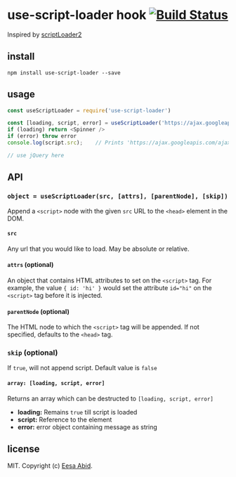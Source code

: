 # use-script-loader hook [![Build Status](https://travis-ci.org/essaji/useScriptLoader.svg?branch=master)](https://travis-ci.org/essaji/useScriptLoader)

Inspired by [scriptLoader2](https://github.com/feross/load-script2)
## install

```
npm install use-script-loader --save
```

## usage

```js
const useScriptLoader = require('use-script-loader')

const [loading, script, error] = useScriptLoader('https://ajax.googleapis.com/ajax/libs/jquery/x.x.x/jquery.min.js')
if (loading) return <Spinner />
if (error) throw error
console.log(script.src);    // Prints 'https://ajax.googleapis.com/ajax/libs/jquery/x.x.x/jquery.min.js'

// use jQuery here
```

## API

### `object = useScriptLoader(src, [attrs], [parentNode], [skip])`

Append a `<script>` node with the given `src` URL to the `<head>` element in the DOM.

#### `src`

Any url that you would like to load.  May be absolute or relative.

#### `attrs` (optional)

An object that contains HTML attributes to set on the `<script>` tag. For
example, the value `{ id: 'hi' }` would set the attribute `id="hi"` on the
`<script>` tag before it is injected.

#### `parentNode` (optional)

The HTML node to which the `<script>` tag will be appended. If not specified,
defaults to the `<head>` tag.

### `skip` (optional)

If `true`, will not append script. Default value is `false`

#### `array: [loading, script, error]`

Returns an array which can be destructed to `[loading, script, error]`

* **loading:** Remains `true` till script is loaded
* **script:** Reference to the element
* **error:** error object containing message as string

## license

MIT. Copyright (c) [Eesa Abid](https://github.com/essaji).
